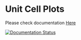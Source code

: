 # Unit Cell Plots

Please check documentation [Here](https://ucplots.readthedocs.io)

[![Documentation Status](https://readthedocs.org/projects/ucplotter/badge/?version=latest)](https://ucplotter.readthedocs.io/en/latest/?badge=latest)
